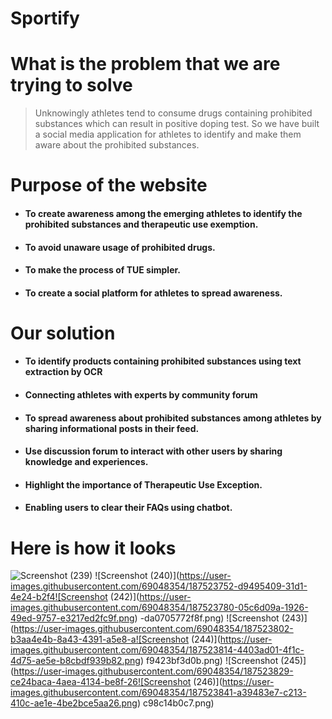     

# Sportify

# What is the problem that we are trying to solve 

> Unknowingly athletes tend to consume drugs containing prohibited substances which can result in positive doping test.
> So we have built a social media application for athletes to identify and make them aware about the prohibited substances. 

# Purpose of the website

- #### To **create awareness** among the emerging athletes to identify the prohibited substances and therapeutic use exemption.
- #### To avoid unaware usage of **prohibited drugs**.
- #### To make the process of **TUE** simpler.
- #### To create a **social platform** for athletes to spread awareness.

# Our solution

- #### To **identify products containing prohibited substances** using text extraction by OCR
- #### Connecting athletes with experts by **community forum**
- #### To **spread awareness** about prohibited substances among athletes by sharing informational posts in their feed.
- #### Use **discussion forum** to interact with other users by sharing knowledge and experiences.
- #### Highlight the importance of **Therapeutic Use Exception**.
- #### Enabling users to clear their FAQs using **chatbot**.

# Here is how it looks


![Screenshot (239)](https://user-images.githubusercontent.com/69048354/187523730-879cd27b-27b7-4e97-ad29-98110310a141.png)
![Screenshot (240)](https://user-images.githubusercontent.com/69048354/187523752-d9495409-31d1-4e24-b2f4![Screenshot (242)](https://user-images.githubusercontent.com/69048354/187523780-05c6d09a-1926-49ed-9757-e3217ed2fc9f.png)
-da0705772f8f.png)
![Screenshot (243)](https://user-images.githubusercontent.com/69048354/187523802-b3aa4e4b-8a43-4391-a5e8-a![Screenshot (244)](https://user-images.githubusercontent.com/69048354/187523814-4403ad01-4f1c-4d75-ae5e-b8cbdf939b82.png)
f9423bf3d0b.png)
![Screenshot (245)](https://user-images.githubusercontent.com/69048354/187523829-ce24baca-4aea-4134-be8f-26![Screenshot (246)](https://user-images.githubusercontent.com/69048354/187523841-a39483e7-c213-410c-ae1e-4be2bce5aa26.png)
c98c14b0c7.png)

